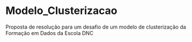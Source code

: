 # Modelo_Clusterizacao
Proposta de resolução para um desafio de um modelo de clusterização da Formação em Dados da Escola DNC
